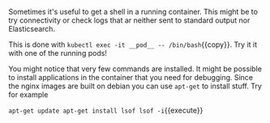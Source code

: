 Sometimes it's useful to get a shell in a running container. This might be to try connectivity or
check logs that ar neither sent to standard output nor Elasticsearch.

This is done with `kubectl exec -it __pod__ -- /bin/bash`{{copy}}. Try it it with one of the running pods!

You might notice that very few commands are installed. It might be possible to install applications in the container that you need for debugging. Since the nginx images are built on debian you can use `apt-get` to install stuff. Try for example

`
apt-get update
apt-get install lsof
lsof -i
`{{execute}}

